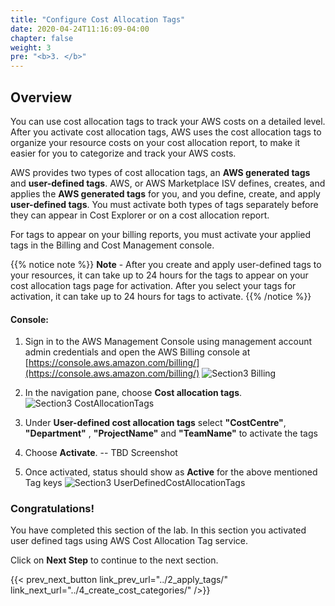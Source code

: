 ```yaml
---
title: "Configure Cost Allocation Tags"
date: 2020-04-24T11:16:09-04:00
chapter: false
weight: 3
pre: "<b>3. </b>"
---
```


## Overview

You can use cost allocation tags to track your AWS costs on a detailed
level. After you activate cost allocation tags, AWS uses the cost
allocation tags to organize your resource costs on your cost allocation
report, to make it easier for you to categorize and track your AWS
costs.

AWS provides two types of cost allocation tags, an **AWS generated tags** and **user-defined tags**. AWS, or AWS Marketplace ISV
defines, creates, and applies the **AWS generated tags** for you, and
you define, create, and apply **user-defined tags**. You must activate
both types of tags separately before they can appear in Cost Explorer or
on a cost allocation report.

For tags to appear on your billing reports, you must activate your
applied tags in the Billing and Cost Management console.

{{% notice note %}}
**Note** - After you create and apply user-defined tags to your resources,
it can take up to 24 hours for the tags to appear on your cost
allocation tags page for activation. After you select your tags for
activation, it can take up to 24 hours for tags to activate.
{{% /notice %}}

#### Console:

1.  Sign in to the AWS Management Console using management account admin
    credentials and open the AWS Billing console at
    [https://console.aws.amazon.com/billing/](https://console.aws.amazon.com/billing/)
 ![Section3 Billing](/Cost/200_Cost_Category/Images/section3/billing.png)

2.  In the navigation pane, choose **Cost allocation tags**.
 ![Section3 CostAllocationTags](/Cost/200_Cost_Category/Images/section3/costAllocationTags.png)

3.  Under **User-defined cost allocation tags** select **"CostCentre"**,
    **"Department"** , **"ProjectName"** and **"TeamName"** to activate the tags

4.  Choose **Activate**. -- TBD Screenshot

5.  Once activated, status should show as **Active** for the above mentioned Tag keys
 ![Section3 UserDefinedCostAllocationTags](/Cost/200_Cost_Category/Images/section3/userDefinedCostAllocationTags.png)

### Congratulations!

You have completed this section of the lab. In this section you
activated user defined tags using AWS Cost Allocation Tag service.

Click on **Next Step** to continue to the next section.

{{< prev_next_button link_prev_url="../2_apply_tags/" link_next_url="../4_create_cost_categories/" />}}

